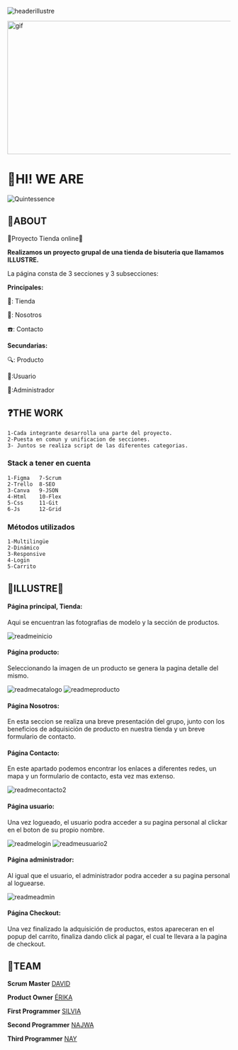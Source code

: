![headerillustre](https://github.com/user-attachments/assets/b6d56950-6e20-49d0-87e4-7824d2f8405c)

<img src="https://i.pinimg.com/originals/ae/04/be/ae04bed538cfc114dc560a12cf50adeb.gif" width="900" height="300" alt="gif">

<h1>👋HI! WE ARE</h1>

![Quintessence](https://github.com/user-attachments/assets/6f496b40-a523-4a28-9eee-df2813c5c65b)

<h2>🚀ABOUT</h2>
💫Proyecto Tienda online💫

**Realizamos un proyecto grupal de una tienda de bisuteria que llamamos ILLUSTRE.**

La página consta de 3 secciones y 3 subsecciones:

 **Principales:**
 
💍: Tienda 

👯: Nosotros

☎️: Contacto

**Secundarias:**

🔍: Producto

🫵:Usuario

🥇:Administrador


<h2>❓THE WORK</h2>

    1-Cada integrante desarrolla una parte del proyecto.
    2-Puesta en comun y unificacion de secciones.
    3- Juntos se realiza script de las diferentes categorias.    

<h3>Stack a tener en cuenta</h3>

    1-Figma   7-Scrum
    2-Trello  8-SEO
    3-Canva   9-JSON
    4-Html    10-Flex
    5-Css     11-Git
    6-Js      12-Grid

<h3>Métodos utilizados</h3>

    1-Multilingüe
    2-Dinámico
    3-Responsive
    4-Login
    5-Carrito

<h2>💎ILLUSTRE💎</h2>

#### Página principal, Tienda:
Aqui se encuentran las fotografias de modelo y la sección de productos.

![readmeinicio](https://github.com/user-attachments/assets/e832bf2d-77cb-48aa-8f21-2ae28b82dcd6)



#### Página producto:
Seleccionando la imagen de un producto se genera la pagina detalle del mismo.

![readmecatalogo](https://github.com/user-attachments/assets/06cd5272-f4ac-49a4-9489-ace21d5c2581)
![readmeproducto](https://github.com/user-attachments/assets/40b56806-f3f8-424b-9490-2b6aece05577)



#### Página Nosotros:
En esta seccion se realiza una breve presentación del grupo, junto con los beneficios de adquisición de producto en nuestra tienda y un breve formulario de contacto.




#### Página Contacto:
En este apartado podemos encontrar los enlaces a diferentes redes, un mapa y un formulario de contacto, esta vez mas extenso.

![readmecontacto2](https://github.com/user-attachments/assets/dee151f8-92e6-4146-bcfb-789921f64a50)


#### Página usuario:
Una vez logueado, el usuario podra acceder a su pagina personal al clickar en el boton de su propio nombre.

![readmelogin](https://github.com/user-attachments/assets/697e431c-0546-4a21-af71-63c65a7288c2)
![readmeusuario2](https://github.com/user-attachments/assets/d41524df-aaa9-469e-96bc-2c4dc5454326)



#### Página administrador:
Al igual que el usuario, el administrador podra acceder a su pagina personal al loguearse.

![readmeadmin](https://github.com/user-attachments/assets/028bcc63-1e7f-4423-ac1a-24c1a8e9e661)


#### Página Checkout:
Una vez finalizado la adquisición de productos, estos apareceran en el popup del carrito, finaliza dando click al pagar, el cual te llevara a la pagina de checkout.





<h2>👥TEAM</h2>

**Scrum Master**
[DAVID](https://github.com/Davis-10)

**Product Owner**
[ÉRIKA](https://github.com/Erika-Fullstack)

**First Programmer**
[SILVIA](https://github.com/silvia76-max)

**Second Programmer**
[NAJWA](https://github.com/Najwaelqortobi)

**Third Programmer**
[NAY](https://github.com/naytxi)


